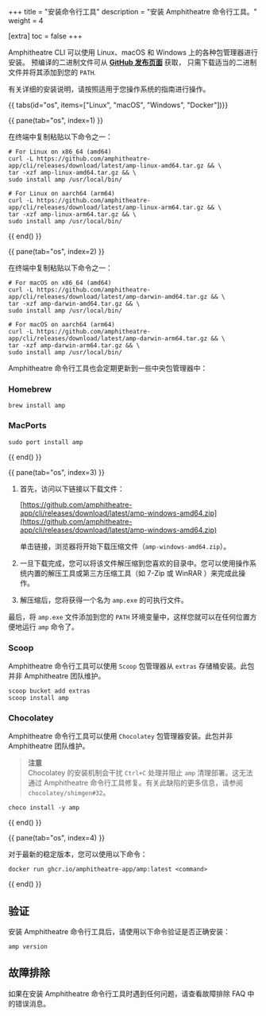 +++
title = "安装命令行工具"
description = "安装 Amphitheatre 命令行工具。"
weight = 4

[extra]
toc = false
+++

Amphitheatre CLI 可以使用 Linux、macOS 和 Windows 上的各种包管理器进行安装。
预编译的二进制文件可从 [**GitHub 发布页面**](https://github.com/amphitheatre-app/cli/releases) 获取，
只需下载适当的二进制文件并将其添加到您的 `PATH`.

有关详细的安装说明，请按照适用于您操作系统的指南进行操作。

{{ tabs(id="os", items=["Linux", "macOS", "Windows", "Docker"])}}

{{ pane(tab="os", index=1) }}

在终端中复制粘贴以下命令之一：

```
# For Linux on x86_64 (amd64)
curl -L https://github.com/amphitheatre-app/cli/releases/download/latest/amp-linux-amd64.tar.gz && \
tar -xzf amp-linux-amd64.tar.gz && \
sudo install amp /usr/local/bin/
```

```
# For Linux on aarch64 (arm64)
curl -L https://github.com/amphitheatre-app/cli/releases/download/latest/amp-linux-arm64.tar.gz && \
tar -xzf amp-linux-arm64.tar.gz && \
sudo install amp /usr/local/bin/
```

{{ end() }}

{{ pane(tab="os", index=2) }}

在终端中复制粘贴以下命令之一：

```
# For macOS on x86_64 (amd64)
curl -L https://github.com/amphitheatre-app/cli/releases/download/latest/amp-darwin-amd64.tar.gz && \
tar -xzf amp-darwin-amd64.tar.gz && \
sudo install amp /usr/local/bin/
```

```
# For macOS on aarch64 (arm64)
curl -L https://github.com/amphitheatre-app/cli/releases/download/latest/amp-darwin-arm64.tar.gz && \
tar -xzf amp-darwin-arm64.tar.gz && \
sudo install amp /usr/local/bin/
```

Amphitheatre 命令行工具也会定期更新到一些中央包管理器中：

### Homebrew

```
brew install amp
```

### MacPorts

```
sudo port install amp
```

{{ end() }}

{{ pane(tab="os", index=3) }}

1. 首先，访问以下链接以下载文件：

    [https://github.com/amphitheatre-app/cli/releases/download/latest/amp-windows-amd64.zip](https://github.com/amphitheatre-app/cli/releases/download/latest/amp-windows-amd64.zip)

    单击链接，浏览器将开始下载压缩文件（`amp-windows-amd64.zip`）。

2. 一旦下载完成，您可以将该文件解压缩到您喜欢的目录中。您可以使用操作系统内置的解压工具或第三方压缩工具（如 7-Zip 或 WinRAR ）来完成此操作。

3. 解压缩后，您将获得一个名为 `amp.exe` 的可执行文件。

最后，将 `amp.exe` 文件添加到您的 `PATH` 环境变量中，这样您就可以在任何位置方便地运行 `amp` 命令了。

### Scoop

Amphitheatre 命令行工具可以使用 `Scoop` 包管理器从 `extras` 存储桶安装。此包并非 Amphitheatre 团队维护。

```
scoop bucket add extras
scoop install amp
```

### Chocolatey

Amphitheatre 命令行工具可以使用 `Chocolatey` 包管理器安装。此包并非 Amphitheatre 团队维护。

> **注意**\
Chocolatey 的安装机制会干扰 `Ctrl+C` 处理并阻止 `amp` 清理部署。这无法通过 Amphitheatre 命令行工具修复。有关此缺陷的更多信息，请参阅 `chocolatey/shimgen#32`。

```
choco install -y amp
```

{{ end() }}

{{ pane(tab="os", index=4) }}

对于最新的稳定版本，您可以使用以下命令：

```
docker run ghcr.io/amphitheatre-app/amp:latest <command>
```

{{ end() }}

## 验证

安装 Amphitheatre 命令行工具后，请使用以下命令验证是否正确安装：

```
amp version
```

## 故障排除

如果在安装 Amphitheatre 命令行工具时遇到任何问题，请查看故障排除 FAQ 中的错误消息。
